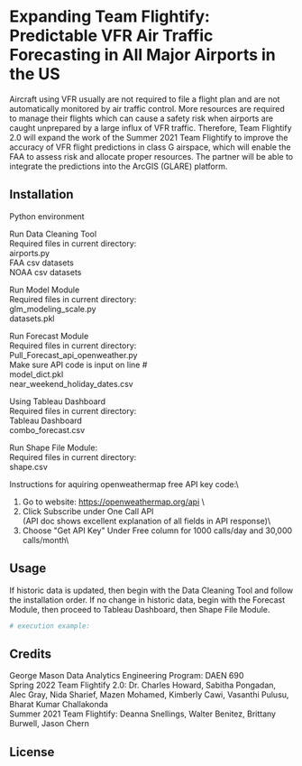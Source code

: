 # Expanding Team Flightify: Predictable VFR Air Traffic Forecasting in All Major Airports in the US
Aircraft using VFR usually are not required to file a flight plan and are not automatically monitored by air traffic control. More resources are required to manage their flights which can cause a safety risk when airports are caught unprepared by a large influx of VFR traffic. Therefore, Team Flightify 2.0 will expand the work of the Summer 2021 Team Flightify to improve the accuracy of VFR flight predictions in class G airspace, which will enable the FAA to assess risk and allocate proper resources. The partner will be able to integrate the predictions into the ArcGIS (GLARE) platform. 

## Installation
Python environment

Run Data Cleaning Tool\
  Required files in current directory:\
    airports.py\
    FAA csv datasets\
    NOAA csv datasets
    
Run Model Module\
  Required files in current directory:\
    glm_modeling_scale.py\
    datasets.pkl

Run Forecast Module\
  Required files in current directory:\
    Pull_Forecast_api_openweather.py\
      Make sure API code is input on line #\
    model_dict.pkl\
    near_weekend_holiday_dates.csv
    
Using Tableau Dashboard\
  Required files in current directory:\
    Tableau Dashboard\
    combo_forecast.csv
    
Run Shape File Module:\
  Required files in current directory:\
    shape.csv

Instructions for aquiring openweathermap free API key code:\

1) Go to website: https://openweathermap.org/api \
2) Click Subscribe under One Call API\
   (API doc shows excellent explanation of all fields in API response)\
3) Choose "Get API Key" Under Free column for 1000 calls/day and 30,000 calls/month\  

## Usage

If historic data is updated, then begin with the Data Cleaning Tool and follow the installation order.
If no change in historic data, begin with the Forecast Module, then proceed to Tableau Dashboard, then Shape File Module.

```python
# execution example:
```
## Credits
George Mason Data Analytics Engineering Program: DAEN 690\
Spring 2022 Team Flightify 2.0: Dr. Charles Howard, Sabitha Pongadan, Alec Gray, Nida Sharief, Mazen Mohamed, Kimberly Cawi, Vasanthi Pulusu, Bharat Kumar Challakonda\
Summer 2021 Team Flightify: Deanna Snellings, Walter Benitez, Brittany Burwell, Jason Chern

## License


